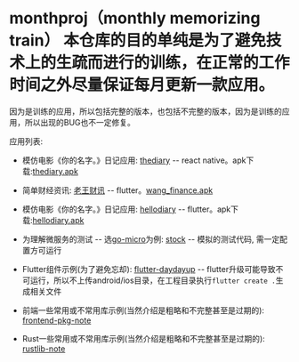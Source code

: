# monthproj（monthly memorizing train） 本仓库的目的单纯是为了避免技术上的生疏而进行的训练，在正常的工作时间之外尽量保证每月更新一款应用。 
因为是训练的应用，所以包括完整的版本，也包括不完整的版本，因为是训练的应用，所以出现的BUG也不一定修复。

应用列表:
- 模仿电影《你的名字。》日记应用: [thediary](https://github.com/buf1024/monthproj/tree/master/thediary) -- react native。apk下载:[thediary.apk](https://github.com/buf1024/monthproj/raw/master/thediary/release/thediary.apk)

- 简单财经资讯: [老王财讯](https://github.com/buf1024/monthproj/tree/master/wang_finance) -- flutter。[wang_finance.apk](https://github.com/buf1024/monthproj/raw/master/wang_finance/release/wang_finance.apk)

- 模仿电影《你的名字。》日记应用: [hellodiary](https://github.com/buf1024/monthproj/tree/master/hellodiary) -- flutter。apk下载:[hellodiary.apk](https://github.com/buf1024/monthproj/raw/master/hellodiary/release/hellodiary.apk)

- 为理解微服务的测试 -- 选[go-micro](https://github.com/micro/go-micro)为例: [stock](https://github.com/buf1024/monthproj/tree/master/ms-exam/stock) -- 模拟的测试代码, 需一定配置方可运行

- Flutter组件示例(为了避免忘却): [flutter-daydayup](https://github.com/buf1024/monthproj/tree/master/flutter-daydayup) -- flutter升级可能导致不可运行，所以不上传android/ios目录，在工程目录执行`flutter create .`生成相关文件

- 前端一些常用或不常用库示例(当然介绍是粗略和不完整甚至是过期的): [frontend-pkg-note](https://github.com/buf1024/monthproj/tree/master/frontend-pkg-note) 

- Rust一些常用或不常用库示例(当然介绍是粗略和不完整甚至是过期的): [rustlib-note](https://github.com/buf1024/monthproj/tree/master/rustlib-note) 
